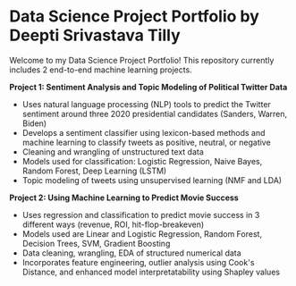 # Data Science Project Portfolio by Deepti Srivastava Tilly

Welcome to my Data Science Project Portfolio! This repository currently includes 2 end-to-end machine learning projects.

**Project 1: Sentiment Analysis and Topic Modeling of Political Twitter Data**
- Uses natural language processing (NLP) tools to predict the Twitter sentiment around three 2020 presidential candidates (Sanders, Warren, Biden)
- Develops a sentiment classifier using lexicon-based methods and machine learning to classify tweets as positive, neutral, or negative
- Cleaning and wrangling of unstructured text data
- Models used for classification: Logistic Regression, Naive Bayes, Random Forest, Deep Learning (LSTM)
- Topic modeling of tweets using unsupervised learning (NMF and LDA)

**Project 2: Using Machine Learning to Predict Movie Success**
- Uses regression and classification to predict movie success in 3 different ways (revenue, ROI, hit-flop-breakeven)
- Models used are Linear and Logistic Regression, Random Forest, Decision Trees, SVM, Gradient Boosting
- Data cleaning, wrangling, EDA of structured numerical data
- Incorporates feature engineering, outlier analysis using Cook's Distance, and enhanced model interpretatability using Shapley values

